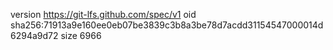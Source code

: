 version https://git-lfs.github.com/spec/v1
oid sha256:71913a9e160ee0eb07be3839c3b8a3be78d7acdd31154547000014d6294a9d72
size 6966
